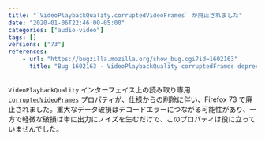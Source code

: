 ```yaml
---
title: "`VideoPlaybackQuality.corruptedVideoFrames` が廃止されました"
date: "2020-01-06T22:46:00-05:00"
categories: ["audio-video"]
tags: []
versions: ["73"]
references:
    - url: "https://bugzilla.mozilla.org/show_bug.cgi?id=1602163"
      title: "Bug 1602163 - VideoPlaybackQuality corruptedFrames deprecated"
---
```

`VideoPlaybackQuality` インターフェイス上の読み取り専用 [`corruptedVideoFrames`](https://developer.mozilla.org/docs/Web/API/VideoPlaybackQuality/corruptedVideoFrames) プロパティが、仕様からの削除に伴い、Firefox 73 で廃止されました。重大なデータ破損はデコードエラーにつながる可能性があり、一方で軽微な破損は単に出力にノイズを生むだけで、このプロパティは役に立っていませんでした。
